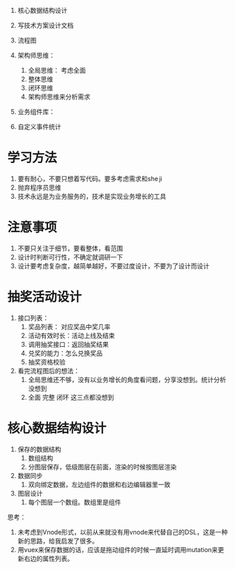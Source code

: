 1. 核心数据结构设计
2. 写技术方案设计文档

1. 流程图
2. 架构师思维：
	1. 全局思维： 考虑全面 
	2. 整体思维
	3. 闭环思维
	4. 架构师思维来分析需求
3. 业务组件库： 
4. 自定义事件统计

# 学习方法
1. 要有耐心，不要只想着写代码。要多考虑需求和she ji
2. 抛弃程序员思维
3. 技术永远是为业务服务的，技术是实现业务增长的工具

# 注意事项
1. 不要只关注于细节，要看整体，看范围
2. 设计时判断可行性，不确定就调研一下
3. 设计要考虑复杂度，越简单越好，不要过度设计，不要为了设计而设计


# 抽奖活动设计
1. 接口列表：
	1. 奖品列表： 对应奖品中奖几率
	2. 活动有效时长：活动上线及结束
	3. 调用抽奖接口：返回抽奖结果
	4. 兑奖的能力：怎么兑换奖品
	5. 抽奖资格校验
2. 看完流程图后的想法：
	1. 全局思维还不够，没有以业务增长的角度看问题，分享没想到。统计分析没想到
	2. 全面 完整 闭环 这三点都没想到

# 核心数据结构设计
1. 保存的数据结构
    1. 数组结构
    2. 分图层保存，低级图层在前面，渲染的时候按图层渲染
2. 数据同步 
    1. 双向绑定数据，左边组件的数据和右边编辑器里一致
3. 图层设计
    1. 每个图层一个数组。数组里是组件

思考： 
1. 未考虑到Vnode形式，以前从来就没有用vnode来代替自己的DSL，这是一种新的思路，给我启发了很多。
2. 用vuex来保存数据的话，应该是拖动组件的时候一直延时调用mutation来更新右边的属性列表。


